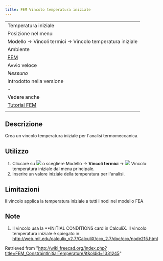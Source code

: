 ```yaml
---
title: FEM Vincolo temperatura iniziale
---
```


|                                                          |
| -------------------------------------------------------- |
| Temperatura iniziale                                     |
| Posizione nel menu                                       |
| Modello → Vincoli termici → Vincolo temperatura iniziale |
| Ambiente                                                 |
| [FEM](/FEM_Workbench/it "FEM Workbench/it")              |
| Avvio veloce                                             |
| _Nessuno_                                                |
| Introdotto nella versione                                |
| -                                                        |
| Vedere anche                                             |
| [Tutorial FEM](/FEM_tutorial/it "FEM tutorial/it")       |
|                                                          |

## Descrizione

Crea un vincolo temperatura iniziale per l'analisi termomeccanica.

## Utilizzo

1. Cliccare su ![](/images/FEM_ConstraintInitialTemperature.png) o scegliere Modello → **Vincoli termici** → ![](/images/FEM_ConstraintInitialTemperature.png) Vincolo temperatura iniziale dal menu principale.
2. Inserire un valore iniziale della temperatura per l'analisi.

## Limitazioni

Il vincolo applica la temperatura iniziale a tutti i nodi nel modello FEA

## Note

1. Il vincolo usa la \*\*INITIAL CONDITIONS card in CalculiX. Il vincolo temperatura iniziale è spiegato in <http://web.mit.edu/calculix_v2.7/CalculiX/ccx_2.7/doc/ccx/node215.html>

Retrieved from "<http://wiki.freecad.org/index.php?title=FEM_ConstraintInitialTemperature/it&oldid=1331245>"
